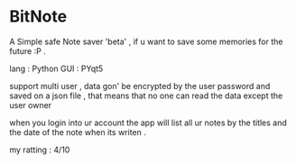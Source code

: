 # BitNote
A Simple safe Note saver 'beta' , if u want to save some memories for the future :P .

lang : Python
GUI : PYqt5

support multi user , data gon' be encrypted by the user password and saved on a json file , that means that no one can read the data except the user owner 

when you login into ur account the app will list all ur notes by the titles and the date of the note when its writen .

my ratting : 4/10
